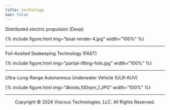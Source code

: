 ```yaml
---
title: technology
nav: false
---
```


Distributed *e*l*e*ctric propulsion (D*ee*p)

{% include figure.html img="boat-render-4.jpg" width="100%" %}

------

 Foil-Assited Seakeeping Technology (FAST)

{% include figure.html img="partial-lifting-foils.jpg" width="100%" %}

------

Ultra-Long-Range Autonomous Underwater Vehicle (ULR-AUV)

{% include figure.html img="4knots,100rpm_1.JPG" width="100%" %}

---------
<p style="text-align: center;">Copyright © 2024 Viscous Technologies, LLC. All Rights Reserved.</p>


